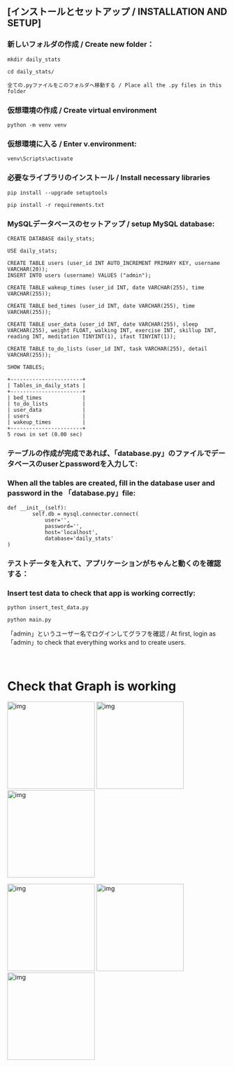 ## [インストールとセットアップ / INSTALLATION AND SETUP]

### 新しいフォルダの作成 / Create new folder：
```
mkdir daily_stats

cd daily_stats/

全ての.pyファイルをこのフォルダへ移動する / Place all the .py files in this folder
```
### 仮想環境の作成 / Create virtual environment
```
python -m venv venv
```
### 仮想環境に入る / Enter v.environment:
```
venv\Scripts\activate
```
### 必要なライブラリのインストール / Install necessary libraries
```
pip install --upgrade setuptools
```
```
pip install -r requirements.txt
```

### MySQLデータベースのセットアップ / setup MySQL database:
```
CREATE DATABASE daily_stats;

USE daily_stats;

CREATE TABLE users (user_id INT AUTO_INCREMENT PRIMARY KEY, username VARCHAR(20));
INSERT INTO users (username) VALUES ("admin");

CREATE TABLE wakeup_times (user_id INT, date VARCHAR(255), time VARCHAR(255));

CREATE TABLE bed_times (user_id INT, date VARCHAR(255), time VARCHAR(255));

CREATE TABLE user_data (user_id INT, date VARCHAR(255), sleep VARCHAR(255), weight FLOAT, walking INT, exercise INT, skillup INT, reading INT, meditation TINYINT(1), ifast TINYINT(1));

CREATE TABLE to_do_lists (user_id INT, task VARCHAR(255), detail VARCHAR(255));

SHOW TABLES;
```
```
+-----------------------+
| Tables_in_daily_stats |
+-----------------------+
| bed_times             |
| to_do_lists           |
| user_data             |
| users                 |
| wakeup_times          |
+-----------------------+
5 rows in set (0.00 sec)
```

### テーブルの作成が完成であれば、「database.py」のファイルでデータベースのuserとpasswordを入力して:
### When all the tables are created, fill in the database user and password in the 「database.py」file:
```
def __init__(self):
        self.db = mysql.connector.connect(
            user='',
            password='',
            host='localhost',
            database='daily_stats'
) 
```

### テストデータを入れて、アプリケーションがちゃんと動くのを確認する：
### Insert test data to check that app is working correctly:
```
python insert_test_data.py

python main.py
```
「admin」というユーザー名でログインしてグラフを確認 / At first, login as 「admin」to check that everything works and to create users.

<p>
　<h1>Check that Graph is working</h1>
  <img src="https://github.com/user-attachments/assets/f0f26812-97d6-4d5a-88d1-d9bd9b5e8d10" alt="img" width="200" height="auto" />
  <img src="https://github.com/user-attachments/assets/d09eb7ad-cb0a-4906-9826-0b2fb8bee66e" alt="img" width="200" height="auto" />
  <img src="https://github.com/user-attachments/assets/d096e0bc-1673-4fc2-8894-43ec1c9b8f7e" alt="img" width="200" height="auto" />
</p>
<p>
  <img src="https://github.com/user-attachments/assets/d3f8b1ab-d128-44d2-ada4-77a9a226ad36" alt="img" width="200" height="auto" />
  <img src="https://github.com/user-attachments/assets/736b28b9-5a7e-4f69-ae3f-012607269439" alt="img" width="200" height="auto" />
  <img src="https://github.com/user-attachments/assets/d580b707-55ae-4469-be77-a22eb3dfcd89" alt="img" width="200" height="auto" />
</p>



